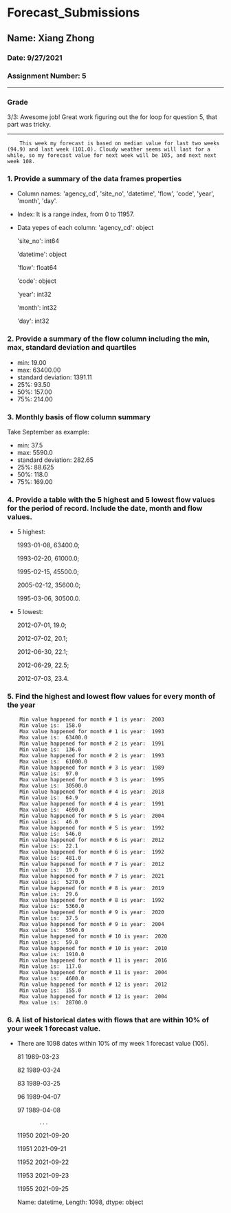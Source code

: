 # Forecast_Submissions

## Name: Xiang Zhong

### Date: 9/27/2021

### Assignment Number: 5
_______
### Grade
3/3: Awesome job! Great work figuring out the for loop for question 5, that part was tricky. 
_________

        This week my forecast is based on median value for last two weeks (94.9) and last week (101.0). Cloudy weather seems will last for a while, so my forecast value for next week will be 105, and next next week 108.

### 1. Provide a summary of the data frames properties
   - Column names: 'agency_cd', 'site_no', 'datetime', 'flow', 'code', 'year', 'month', 'day'.
   - Index: It is a range index, from 0 to 11957.
   - Data yepes of each column:
     'agency_cd': object

     'site_no': int64

     'datetime': object

     'flow': float64

     'code': object

     'year': int32

     'month': int32

     'day': int32
### 2. Provide a summary of the flow column including the min, max, standard deviation and quartiles
   - min: 19.00
   - max: 63400.00
   - standard deviation: 1391.11
   - 25%: 93.50
   - 50%: 157.00
   - 75%: 214.00
### 3. Monthly basis of flow column summary
   Take September as example:
   - min: 37.5
   - max: 5590.0
   - standard deviation: 282.65
   - 25%: 88.625
   - 50%: 118.0
   - 75%: 169.00
### 4. Provide a table with the 5 highest and 5 lowest flow values for the period of record. Include the date, month and flow values.
   - 5 highest: 
  
     1993-01-08, 63400.0; 

     1993-02-20, 61000.0; 

     1995-02-15, 45500.0; 

     2005-02-12, 35600.0; 

     1995-03-06, 30500.0.

   - 5 lowest:
  
     2012-07-01, 19.0;

     2012-07-02, 20.1;

     2012-06-30, 22.1;

     2012-06-29, 22.5;

     2012-07-03, 23.4.
### 5. Find the highest and lowest flow values for every month of the year
        Min value happened for month # 1 is year:  2003
        Min value is:  158.0
        Max value happened for month # 1 is year:  1993
        Max value is:  63400.0
        Min value happened for month # 2 is year:  1991
        Min value is:  136.0
        Max value happened for month # 2 is year:  1993
        Max value is:  61000.0
        Min value happened for month # 3 is year:  1989
        Min value is:  97.0
        Max value happened for month # 3 is year:  1995
        Max value is:  30500.0
        Min value happened for month # 4 is year:  2018
        Min value is:  64.9
        Max value happened for month # 4 is year:  1991
        Max value is:  4690.0
        Min value happened for month # 5 is year:  2004
        Min value is:  46.0
        Max value happened for month # 5 is year:  1992
        Max value is:  546.0
        Min value happened for month # 6 is year:  2012
        Min value is:  22.1
        Max value happened for month # 6 is year:  1992
        Max value is:  481.0
        Min value happened for month # 7 is year:  2012
        Min value is:  19.0
        Max value happened for month # 7 is year:  2021
        Max value is:  5270.0
        Min value happened for month # 8 is year:  2019
        Min value is:  29.6
        Max value happened for month # 8 is year:  1992
        Max value is:  5360.0
        Min value happened for month # 9 is year:  2020
        Min value is:  37.5
        Max value happened for month # 9 is year:  2004
        Max value is:  5590.0
        Min value happened for month # 10 is year:  2020
        Min value is:  59.8
        Max value happened for month # 10 is year:  2010
        Max value is:  1910.0
        Min value happened for month # 11 is year:  2016
        Min value is:  117.0
        Max value happened for month # 11 is year:  2004
        Max value is:  4600.0
        Min value happened for month # 12 is year:  2012
        Min value is:  155.0
        Max value happened for month # 12 is year:  2004
        Max value is:  28700.0
### 6. A list of historical dates with flows that are within 10% of your week 1 forecast value.
   - There are 1098 dates within 10% of my week 1 forecast value (105). 
  
        81       1989-03-23

        82       1989-03-24

        83       1989-03-25

        96       1989-04-07

        97       1989-04-08

                ...  

        11950    2021-09-20

        11951    2021-09-21

        11952    2021-09-22

        11953    2021-09-23

        11955    2021-09-25

        Name: datetime, Length: 1098, dtype: object
        
   

